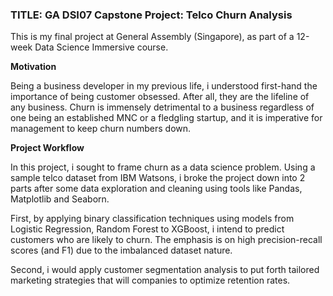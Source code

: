 ### TITLE: GA DSI07 Capstone Project: Telco Churn Analysis

This is my final project at General Assembly (Singapore), as part of a 12-week Data Science Immersive course. 

**Motivation**

Being a business developer in my previous life, i understood first-hand the importance of being customer obsessed. After all, they are the lifeline of any business. Churn is immensely detrimental to a business regardless of one being an established MNC or a fledgling startup, and it is imperative for management to keep churn numbers down. 

**Project Workflow**

In this project, i sought to frame churn as a data science problem. Using a sample telco dataset from IBM Watsons, i broke the project down into 2 parts after some data exploration and cleaning using tools like Pandas, Matplotlib and Seaborn. 

First, by applying binary classification techniques using models from Logistic Regression, Random Forest to XGBoost, i intend to predict customers who are likely to churn. The emphasis is on high precision-recall scores (and F1) due to the imbalanced dataset nature.  

Second, i would apply customer segmentation analysis to put forth tailored marketing strategies that will companies to optimize retention rates.
